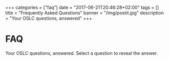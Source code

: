 +++
categories = ["faq"]
date = "2017-06-21T20:46:28+02:00"
tags = []
title = "Frequently Asked Questions"
banner = "/img/postit.jpg"
description = "Your OSLC questions, answered"
+++

# FAQ

Your OSLC questions, answered. Select a question to reveal the answer.
